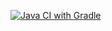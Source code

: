 [![Java CI with Gradle](https://github.com/stasechka11/patterns/actions/workflows/gradle.yml/badge.svg)](https://github.com/stasechka11/patterns/actions/workflows/gradle.yml)
